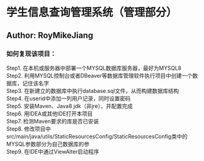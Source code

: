 # 学生信息查询管理系统（管理部分）
## Author: RoyMikeJiang
### 如何复现该项目：
Step1. 在本机或服务器中部署一个MYSQL数据库服务器，最好为MYSQL8
<br> Step2. 利用MYSQL控制台或者DBeaver等数据库管理软件执行项目中创建一个数据库，记住该名字
<br> Step3. 在新建立的数据库中执行database.sql文件，从而构建数据库结构
<br> Step4. 在userid中添加一列用户记录，同时设置密码
<br> Step5. 安装Maven、Java8 jdk（非jre），并配置完成
<br> Step6. 用IDEA或其他IDE打开本项目
<br> Step7. 检测Maven要求的库是否已安装
<br> Step8. 修改项目中src/main/java/utils/StaticResourcesConfig/StaticResourcesConfig类中的MYSQL参数部分为自己数据库的参
<br> Step9. 在IDE中通过ViewAlter启动程序